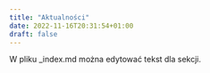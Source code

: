 ```yaml
---
title: "Aktualności"
date: 2022-11-16T20:31:54+01:00
draft: false
---
```


W pliku _index.md można edytować tekst dla sekcji.